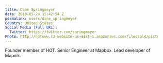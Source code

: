 ```yaml
---
title: Dane Springmeyer
date: 2010-05-24 15:42:54 Z
permalink: users/dane_springmeyer
Country: United States
Social Media (Full URL):
  Twitter: https://twitter.com/springmeyer
Photo: http://hotwww.s3-website-us-east-1.amazonaws.com/files/old/pictures/picture-6-1432176580.jpg
---
```


<p>Founder member of HOT. Senior Engineer at Mapbox. Lead developer of Mapnik.</p>
